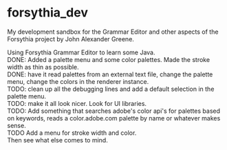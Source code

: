 # forsythia_dev
My development sandbox for the Grammar Editor and other aspects of the Forsythia project by John Alexander Greene.  

Using Forsythia Grammar Editor to learn some Java.   
DONE: Added a palette menu and some color palettes. Made the stroke width as thin as possible.  
DONE: have it read palettes from an external text file, change the palette menu, change the colors in the renderer instance.   
TODO: clean up all the debugging lines and add a default selection in the palette menu.  
TODO: make it all look nicer. Look for UI libraries.  
TODO: Add something that searches adobe's color api's for palettes based on keywords, reads a color.adobe.com palette by name or whatever makes sense.   
TODO Add a menu for stroke width and color.   
Then see what else comes to mind.   

